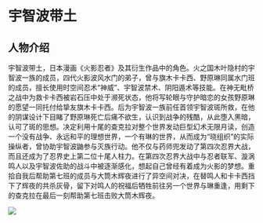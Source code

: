 # 宇智波带土

## 人物介绍

宇智波带土，日本漫画《火影忍者》及其衍生作品中的角色。火之国木叶隐村的宇智波一族的成员，四代火影波风水门的弟子，曾与旗木卡卡西、野原琳同属水门班的成员，擅长使用时空间忍术“神威”、宇智波禁术、阴阳遁术等技能。在神无毗桥之战中为救卡卡西被岩石压中处于濒死状态，他将写轮眼与守护暗恋的女孩野原琳的愿望一同托付给挚友旗木卡卡西。后为宇智波一族前任首领宇智波斑所救，在他的阴谋设计下目睹了野原琳死亡后痛不欲生，认识到战争的残酷，从此堕入黑暗，认可了斑的思想。决定利用十尾的查克拉对整个世界发动巨型幻术无限月读，创造一个没有战争、永远和平的理想世界，一个有琳的世界，从而成为“晓组织”的实际操纵者，曾协助宇智波鼬参与灭族行动。他不仅与药师兜发动了第四次忍界大战，而且还成为了忍界史上第二位十尾人柱力。在第四次忍界大战中与忍者联军、漩涡鸣人以及宇智波佐助的战斗中被逐渐感化，想起自己曾经有着成为火影的梦想。重拾自我后帮助第七班的成员与大筒木辉夜进行了异空间对决，在替鸣人和卡卡西挡下了辉夜的共杀灰骨，留下对鸣人的祝福后牺牲前往另一个世界与琳重逢，用剩下的查克拉在最后一刻帮助第七班击败大筒木辉夜。



![](C:\Users\bingg\Desktop\新建文件夹\9d82d158ccbf6c81800a6529a96ba63533fa838beaef.webp)
